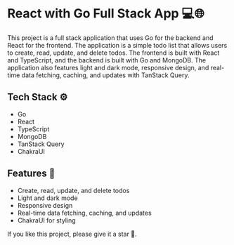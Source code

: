 # React with Go Full Stack App 💻🌐

This project is a full stack application that uses Go for the backend and React for the frontend. The application is a simple todo list that allows users to create, read, update, and delete todos. The frontend is built with React and TypeScript, and the backend is built with Go and MongoDB. The application also features light and dark mode, responsive design, and real-time data fetching, caching, and updates with TanStack Query.

## Tech Stack ⚙️

- Go
- React
- TypeScript
- MongoDB
- TanStack Query
- ChakraUI

## Features 🚀

- Create, read, update, and delete todos
- Light and dark mode
- Responsive design
- Real-time data fetching, caching, and updates
- ChakraUI for styling

If you like this project, please give it a star 🌟.
